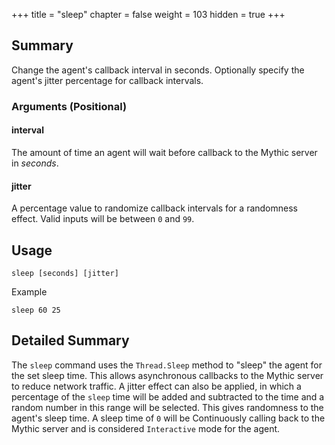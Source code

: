 +++
title = "sleep"
chapter = false
weight = 103
hidden = true
+++

## Summary
Change the agent's callback interval in seconds. Optionally specify the agent's jitter percentage for callback intervals.

### Arguments (Positional)
#### interval 
The amount of time an agent will wait before callback to the Mythic server in _seconds_.

#### jitter
A percentage value to randomize callback intervals for a randomness effect. Valid inputs will be between `0` and `99`.

## Usage
```
sleep [seconds] [jitter]
```
Example
```
sleep 60 25
```

## Detailed Summary
The `sleep` command uses the `Thread.Sleep` method to "sleep" the agent for the set sleep time. This allows asynchronous callbacks to the Mythic server to reduce network traffic. A jitter effect can also be applied, in which a percentage of the `sleep` time will be added and subtracted to the time and a random number in this range will be selected. This gives randomness to the agent's sleep time. A sleep time of `0` will be Continuously calling back to the Mythic server and is considered `Interactive` mode for the agent.
